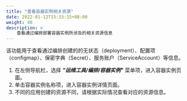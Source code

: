```yaml
---
title: "查看容器实例相关资源"
date: 2022-01-12T15:33:15+08:00
weight: 40
description: >
    查看通过编排部署容器实例所涉及的相关资源信息
---
```


该功能用于查看通过编排创建的的无状态（deployment）、配置项（configmap）、保密字典（Secret）、服务账户（ServiceAccount）等信息。

1. 在左侧导航栏，选择 **_"运维工具/编排/容器实例"_** 菜单项，进入容器实例页面。
2. 单击容器实例名称项，进入容器实例详情页面。
2. 不同的应用创建的资源不同，请根据实际情况查看对应的资源信息。